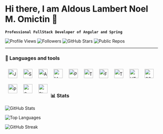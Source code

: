 # Hi there, I am Aldous Lambert Noel M. Omictin 👋

**`Professional FullStack Developer of Angular and Spring`**

![Profile Views](https://shields.io/badge/dynamic/json?url=https://api.github.com/users/AL-Dos&label=Profile%20Views&query=$.public_repos&color=green)
![Followers](https://img.shields.io/github/followers/AL-Dos?label=Followers&style=social)
![GitHub Stars](https://img.shields.io/github/stars/AL-Dos?style=social)
![Public Repos](https://img.shields.io/badge/dynamic/json?color=blue&label=Public%20Repos&query=public_repos&url=https://api.github.com/users/AL-Dos)

---

### 🧰 Languages and tools


<div style="line-height: 30px;">
    <img align="left" alt="Java" width="30px" style="margin:10px; display: inline-block;" src="https://cdn.jsdelivr.net/gh/devicons/devicon/icons/java/java-original.svg"/>
    <img align="left" alt="Spring" width="30px" style="margin:10px; display: inline-block;" src="https://cdn.jsdelivr.net/gh/devicons/devicon@latest/icons/spring/spring-original-wordmark.svg" />
    <img align="left" alt="Angular" width="30px" style="margin:10px; display: inline-block;" src="https://cdn.jsdelivr.net/gh/devicons/devicon@latest/icons/angular/angular-original-wordmark.svg" />
    <img align="left" alt="MySQL" width="30px" style="margin:10px; display: inline-block;" src="https://cdn.jsdelivr.net/gh/devicons/devicon@latest/icons/mysql/mysql-original-wordmark.svg" />
    <img align="left" alt="PostgreSQL" width="30px" style="margin:10px; display: inline-block;" src="https://cdn.jsdelivr.net/gh/devicons/devicon@latest/icons/postgresql/postgresql-original.svg" />
    <img align="left" alt="TypeScript" width="30px" style="margin:10px; display: inline-block;" src="https://cdn.jsdelivr.net/gh/devicons/devicon@latest/icons/typescript/typescript-original.svg" />
    <img align="left" alt="Flutter" width="30px" style="margin:10px; display: inline-block;" src="https://cdn.jsdelivr.net/gh/devicons/devicon@latest/icons/flutter/flutter-original.svg" />
    <img align="left" alt="TailwindCss" width="30px" style="margin:10px; display: inline-block;" src="https://cdn.jsdelivr.net/gh/devicons/devicon@latest/icons/tailwindcss/tailwindcss-original.svg" />
    <img align="left" alt="HTML" width="30px" style="margin:10px; display: inline-block;" src="https://cdn.jsdelivr.net/gh/devicons/devicon/icons/html5/html5-plain.svg" />
    <img align="left" alt="CSS" width="30px" style="margin:10px; display: inline-block;" src="https://cdn.jsdelivr.net/gh/devicons/devicon/icons/css3/css3-plain.svg" />
    <img align="left" alt="Python" width="30px" style="margin:10px; display: inline-block;" src="https://cdn.jsdelivr.net/gh/devicons/devicon/icons/python/python-plain.svg" />
    <img align="left" alt="C++" width="30px" style="margin:10px; display: inline-block;" src="https://cdn.jsdelivr.net/gh/devicons/devicon@latest/icons/cplusplus/cplusplus-original.svg" />
    <img align="left" alt="Django" width="30px" style="margin:10px; display: inline-block;" src="https://cdn.jsdelivr.net/gh/devicons/devicon@latest/icons/django/django-plain.svg" />
</div>
<br />

<div style="line-height: 30px;">
    <br/>
</div>
<br/>


### 📊 Stats

![GitHub Stats](https://github-readme-stats.vercel.app/api?username=AL-Dos&show_icons=true&theme=radical)
<br/>

![Top Languages](https://github-readme-stats.vercel.app/api/top-langs/?username=AL-Dos&layout=compact&theme=radical)
<br/>

![GitHub Streak](https://github-readme-streak-stats.herokuapp.com/?user=AL-Dos&theme=highcontrast)
<br/>


<!--
**AL-Dos/AL-Dos** is a ✨ _special_ ✨ repository because its `README.md` (this file) appears on your GitHub profile.

Here are some ideas to get you started:

- 🔭 I’m currently working on ...
- 🌱 I’m currently learning ...
- 👯 I’m looking to collaborate on ...
- 🤔 I’m looking for help with ...
- 💬 Ask me about ...
- 📫 How to reach me: ...
- 😄 Pronouns: ...
- ⚡ Fun fact: ...
-->
